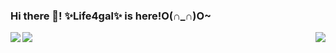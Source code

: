 ### Hi there 👋! ✨Life4gal✨ is here!O(∩_∩)O~




<img align="right" src="https://github-readme-stats.vercel.app/api/top-langs/?username=Life4gal&hide=html&show_icons=true&theme=synthwave"/>
<img align="left" src="https://github-readme-stats.vercel.app/api?username=Life4gal&show_icons=true&theme=synthwave"/>
<img align="bottom" src="https://github-readme-stats.vercel.app/api/wakatime?username=Life4gal&show_icons=true&theme=synthwave"/>
